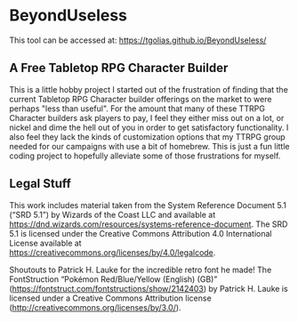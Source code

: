 # BeyondUseless

This tool can be accessed at: https://tgolias.github.io/BeyondUseless/

## A Free Tabletop RPG Character Builder

This is a little hobby project I started out of the frustration of finding that the current Tabletop RPG Character builder offerings on the market to were perhaps "less than useful". For the amount that many of these TTRPG Character builders ask players to pay, I feel they either miss out on a lot, or nickel and dime the hell out of you in order to get satisfactory functionality. I also feel they lack the kinds of customization options that my TTRPG group needed for our campaigns with use a bit of homebrew. This is just a fun little coding project to hopefully alleviate some of those frustrations for myself.

## Legal Stuff

This work includes material taken from the System Reference Document 5.1 (“SRD 5.1”) by Wizards of the Coast LLC and available at https://dnd.wizards.com/resources/systems-reference-document. The SRD 5.1 is licensed under the Creative Commons Attribution 4.0 International License available at https://creativecommons.org/licenses/by/4.0/legalcode.

Shoutouts to Patrick H. Lauke for the incredible retro font he made!
The FontStruction “Pokémon Red/Blue/Yellow (English) (GB)” (https://fontstruct.com/fontstructions/show/2142403) by Patrick H. Lauke is licensed under a Creative Commons Attribution license (http://creativecommons.org/licenses/by/3.0/).